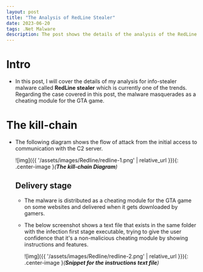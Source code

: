 ```yaml
---
layout: post
title: "The Analysis of RedLine Stealer"
date: 2023-06-20
tags: .Net Malware 
description: The post shows the details of the analysis of the RedLine Stealer that acts as a GTA cheating module. 
---
```


# Intro

- In this post, I will cover the details of my analysis for info-stealer malware called **RedLine stealer** which is currently one of the trends. Regarding the case covered in this post, the malware masquerades as a cheating module for the GTA game.


# The kill-chain

- The following diagram shows the flow of attack from the initial access to communication with the C2 server.

   ![img]({{ '/assets/images/Redline/redline-1.png' | relative_url }}){: .center-image }*(**The kill-chain Diagram**)*

  ## Delivery stage
  - The malware is distributed as a cheating module for the GTA game on some websites and delivered when it gets downloaded by gamers.

  - The below screenshot shows a text file that exists in the same folder with the infection first stage executable, trying to give the user confidence that it's a non-malicious cheating module by showing instructions and features.

     ![img]({{ '/assets/images/Redline/redline-2.png' | relative_url }}){: .center-image }*(**Snippet for the instructions text file**)*
